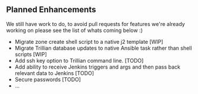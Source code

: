 ## Planned Enhancements

We still have work to do, to avoid pull requests for features we're already working on please see the list of whats coming below :)

* Migrate zone create shell script to a native j2 template [WIP]
* Migrate Trillian database updates to native Ansible task rather than shell scripts [WIP]
* Add ssh key option to Trillian command line. [TODO]
* Add ability to receive Jenkins triggers and args and then pass back relevant data to Jenkins [TODO]
* Secure passwords [TODO]
* ...

